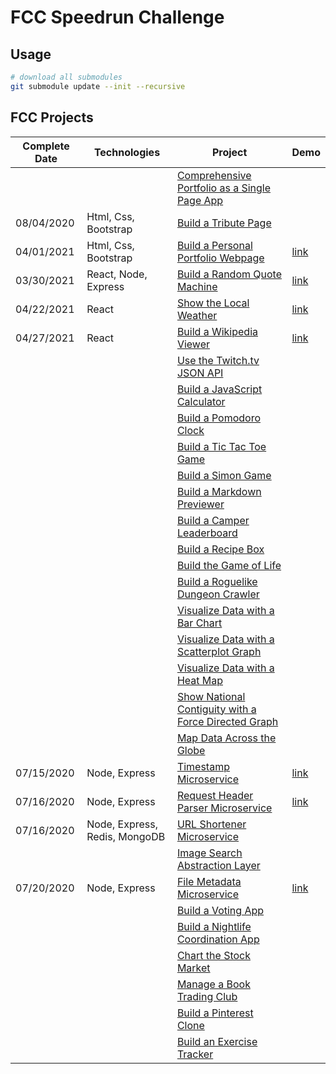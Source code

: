 # FCC Speedrun Challenge

## Usage

```bash
# download all submodules
git submodule update --init --recursive
```
## FCC Projects


| Complete Date | Technologies |Project  | Demo |
|----------|---------|----------|----------|
|      |  [ ]()  | [Comprehensive Portfolio as a Single Page App](./portfolio) |   |   |
|   08/04/2020   |  Html, Css, Bootstrap  | [Build a Tribute Page](./frontend/tribute-page) |  |   |
|   04/01/2021   |  Html, Css, Bootstrap  | [Build a Personal Portfolio Webpage](./frontend/portfolio) | [link](https://escobot.github.io/portfolio/) |   |
|   03/30/2021   |  React, Node, Express  | [Build a Random Quote Machine](./frontend/random-quote-machine) | [link](https://escobot.github.io/random-quote-machine/) |   |
|   04/22/2021   |  React  | [Show the Local Weather](./frontend/local-weather) | [link](https://escobot.github.io/local-weather/)  |   |
|   04/27/2021   |  React  | [Build a Wikipedia Viewer](./frontend/wikipedia-viewer) | [link](https://escobot.github.io/wikipedia-viewer/)  |   |
|      |  [ ]()  | [Use the Twitch.tv JSON API](./frontend/twitch-client) |  |   |
|      |  [ ]()  | [Build a JavaScript Calculator](./frontend/calculator) |  |   |
|      |  [ ]()  | [Build a Pomodoro Clock](./frontend/pomodoro-clock) |  |   |
|      |  [ ]()  | [Build a Tic Tac Toe Game](./frontend/tictactoe-game) |  |   |
|      |  [ ]()  | [Build a Simon Game](./frontend/simon-game) |  |   |
|      |  [ ]()  | [Build a Markdown Previewer](./data-vis/markdown-previewer) |  |   |
|      |  [ ]()  | [Build a Camper Leaderboard](./data-vis/camper-leaderboard) |  |   |
|      |  [ ]()  | [Build a Recipe Box](./data-vis/recipe-box) |  |   |
|      |  [ ]()  | [Build the Game of Life](./data-vis/game-of-life) |  |   |
|      |  [ ]()  | [Build a Roguelike Dungeon Crawler](./data-vis/dungeon-crawler) |  |   |
|      |  [ ]()  | [Visualize Data with a Bar Chart](./data-vis/bar-chart) |  |   |
|      |  [ ]()  | [Visualize Data with a Scatterplot Graph](./data-vis/scatterplot-graph) |  |   |
|      |  [ ]()  | [Visualize Data with a Heat Map](./data-vis/heat-map) |  |   |
|      |  [ ]()  | [Show National Contiguity with a Force Directed Graph](./data-vis/force-directed-graph) |  |   |
|      |  [ ]()  | [Map Data Across the Globe](./data-vis/data-across-globe) |  |   |
|   07/15/2020   |  Node, Express  | [Timestamp Microservice](./backend/api-timestamp) | [link](https://escobot-timestamp-microservice.glitch.me/) |   |
|   07/16/2020   |  Node, Express  | [Request Header Parser Microservice](./backend/api-request-header) | [link](https://escobot-request-header-parser-microservice.glitch.me/api/whoami)  |   |
|   07/16/2020   |  Node, Express, Redis, MongoDB  | [URL Shortener Microservice](./backend/api-url-shortener) | []() |   |
|      |  [ ]()  | [Image Search Abstraction Layer](./backend/api-image-search) |  |   |
|   07/20/2020   |  Node, Express  | [File Metadata Microservice](./backend/api-file-metadata) | [link](https://escobot-file-metadata-microservice.glitch.me/)  |   |
|      |  [ ]()  | [Build a Voting App](./backend/app-voting) |  |   |
|      |  [ ]()  | [Build a Nightlife Coordination App](./backend/app-nightlife) |  |   |
|      |  [ ]()  | [Chart the Stock Market](./backend/app-stock-market) |  |   |
|      |  [ ]()  | [Manage a Book Trading Club](./backend/app-book-trading) |  |   |
|      |  [ ]()  | [Build a Pinterest Clone](./backend/app-pinterest-clone) |  |   |
|      |  [ ]()  | [Build an Exercise Tracker](./backend/app-exercise-tracker) |  |   |

